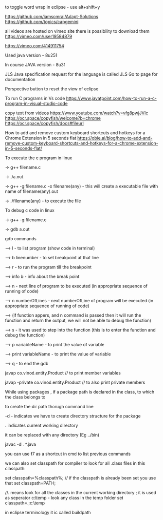 to toggle word wrap in eclipse - use alt+shift+y


https://github.com/iamsomraj/Adapt-Solutions
https://github.com/topics/capgemini

all videos are hosted on vimeo site there is possibility to download them
https://vimeo.com/user19584879

https://vimeo.com/414911754

Used java version - 8u251

In course JAVA version - 8u31

JLS
Java specification request for the language is called JLS
Go to page for documentation

Perspective button to reset the view of eclipse

To run C programs in Vs code
https://www.javatpoint.com/how-to-run-a-c-program-in-visual-studio-code

copy text from videos
https://www.youtube.com/watch?v=vfg8pwjJVIc
https://ocr.space/copyfish/welcome?b=chrome
https://ocr.space/copyfish/docs#fileurl

How to add and remove custom keyboard shortcuts and hotkeys for a Chrome Extension in 5 seconds flat
https://obie.ai/blog/how-to-add-and-remove-custom-keyboard-shortcuts-and-hotkeys-for-a-chrome-extension-in-5-seconds-flat/

To execute the c program in linux

-> g++ filename.c

-> ./a.out

-> g++ -g filename.c -o filename(any)  - this will create a executable file with name of filename(any).out

-> ./filename(any) - to execute the file

To debug c code in linux

-> g++ -g filename.c

-> gdb a.out

gdb commands

--> l - to list program (show code in terminal)

--> b linenumber - to set breakpoint at that line

--> r - to run the program till the breakpoint

--> info b - info about the break point

--> n - next line of program to be executed (in appropriate sequence of running of code)

--> n numberOfLines - next numberOfLine of program will be executed (in appropriate sequence of running of code)

--> (if function appers, and n command is passed then it will run the function and return the output, we will not be able to debug the function)

--> s - it was used to step into the function (this is to enter the function and debug the function)

--> p variableName - to print the value of variable

--> print variableName - to print the value of variable

--> q - to end the gdb

javap co.vinod.entity.Product // to print member variables

javap -private co.vinod.entity.Product // to also print private members

While using packages , if a package path is declared in the class, to which the class belongs to 

to create the dir path thorugh command line

-d  -  indicates we have to create directory structure for the package

.  indicates current working directory

it can be replaced with any directory (Eg    ../bin)

javac -d . *.java


you can use f7 as a shortcut in cmd to list previous commands

we can also set classpath for compiler to look for all .class files in this classpath

set classpath=%classpath%; //  if the classpath is already been set you use that
set classpath=PATH;

//. means look for all the classes in the current working directory
; it is used as seperator
c:\temp - look any class in the temp folder
set classpath=.;c:\temp

in eclipse terminology it ic called buildpath